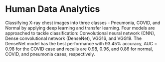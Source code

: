 
# Human Data Analytics
Classifying X-ray chest images into three classes - Pneumonia, COVID, and Normal by applying deep learning
and transfer learning. Four models are approached
to tackle classification: Convolutional neural network
(CNN), Dense convolutional network (DenseNet), VGG16,
and VGG19. The DenseNet model has the best performance with 93.45% accuracy, AUC = 0.98 for the COVID
case and recalls are 0.98, 0.96, and 0.86 for normal,
COVID, and pneumonia cases, respectively.
